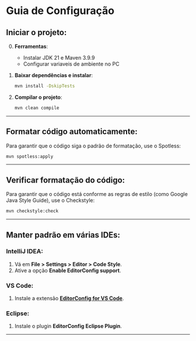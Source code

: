 
# Guia de Configuração

## Iniciar o projeto:

0. **Ferramentas**:
   - Instalar JDK 21 e Maven 3.9.9
   - Configurar variaveis de ambiente no PC


1. **Baixar dependências e instalar**:
   ```bash
   mvn install -DskipTests
   ```
2. **Compilar o projeto**:
   ```bash
   mvn clean compile
   ```

---

## Formatar código automaticamente:

Para garantir que o código siga o padrão de formatação, use o Spotless:

```bash
mvn spotless:apply
```

---

## Verificar formatação do código:

Para garantir que o código está conforme as regras de estilo (como Google Java Style Guide), use o Checkstyle:

```bash
mvn checkstyle:check
```

---

## Manter padrão em várias IDEs:

### IntelliJ IDEA:
1. Vá em **File > Settings > Editor > Code Style**.
2. Ative a opção **Enable EditorConfig support**.

### VS Code:
1. Instale a extensão **[EditorConfig for VS Code](https://marketplace.visualstudio.com/items?itemName=EditorConfig.EditorConfig)**.

### Eclipse:
1. Instale o plugin **EditorConfig Eclipse Plugin**.

---
